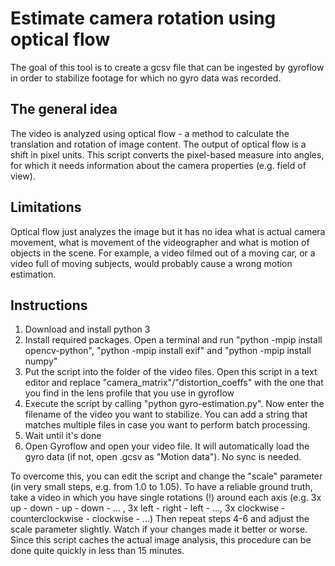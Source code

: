 # Estimate camera rotation using optical flow
The goal of this tool is to create a gcsv file that can be ingested by gyroflow in order to stabilize footage for which no gyro data was recorded.

## The general idea
The video is analyzed using optical flow - a method to calculate the translation and rotation of image content. 
The output of optical flow is a shift in pixel units. This script converts the pixel-based measure into angles, for which it needs information about the camera properties (e.g. field of view).

## Limitations
Optical flow just analyzes the image but it has no idea what is actual camera movement, what is movement of the videographer and what is motion of objects in the scene.
For example, a video filmed out of a moving car, or a video full of moving subjects, would probably cause a wrong motion estimation. 

## Instructions
1. Download and install python 3
2. Install required packages. Open a terminal and run "python -mpip install opencv-python", "python -mpip install exif" and "python -mpip install numpy"
3. Put the script into the folder of the video files. Open this script in a text editor and replace "camera_matrix"/"distortion_coeffs" with the one that you find in the lens profile that you use in gyroflow
4. Execute the script by calling "python gyro-estimation.py". Now enter the filename of the video you want to stabilize. You can add a string that matches multiple files in case you want to perform batch processing.
5. Wait until it's done
6. Open Gyroflow and open your video file. It will automatically load the gyro data (if not, open <videoFileName>.gcsv as "Motion data"). No sync is needed.


To overcome this, you can edit the script and change the "scale" parameter (in very small steps, e.g. from 1.0 to 1.05).
To have a reliable ground truth, take a video in which you have single rotations (!) around each axis (e.g. 3x up - down - up - down - ... , 3x left - right - left - ..., 3x clockwise - counterclockwise - clockwise - ...)
Then repeat steps 4-6 and adjust the scale parameter slightly. Watch if your changes made it better or worse. Since this script caches the actual image analysis, this procedure can be done quite quickly in less than 15 minutes.
